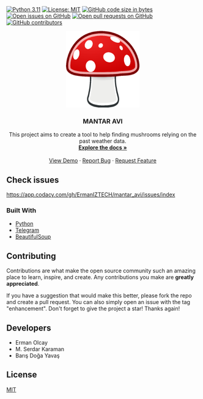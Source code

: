 [![Python 3.11](https://img.shields.io/badge/python-3.11-blue.svg)](https://www.python.org/downloads/release/python-270/) [![License: MIT](https://img.shields.io/badge/License-MIT-yellow.svg)](https://opensource.org/licenses/MIT) [![GitHub code size in bytes](https://img.shields.io/github/languages/code-size/ErmanIZTECH/mantar_avi?color=green)](https://github.com/ErmanIZTECH/mantar_avi) [![Open issues on GitHub](https://img.shields.io/github/issues-raw/ErmanIZTECH/mantar_avi)](https://github.com/ErmanIZTECH/mantar_avi/issues) [![Open pull requests on GitHub](https://img.shields.io/github/issues-pr-raw/ErmanIZTECH/mantar_avi)](https://github.com/ErmanIZTECH/mantar_avi/pulls) [![GitHub contributors](https://img.shields.io/github/contributors/ErmanIZTECH/mantar_avi)](https://github.com/ErmanIZTECH/mantar_avi/graphs/contributors)


<div align="center">
<a href="https://github.com/ErmanIZTECH/mantar_avi">
  <img src="img/mushroom.png" alt="Logo" height="200">
</a>
<h3 align="center">MANTAR AVI</h3>
  <p align="center">
    This project aims to create a tool to help finding mushrooms relying on the past weather data.
    <br />
    <a href="https://github.com/ErmanIZTECH/mantar_avi"><strong>Explore the docs »</strong></a>
    <br />
    <br />
    <a href="https://github.com/ErmanIZTECH/mantar_avi">View Demo</a>
    ·
    <a href="https://github.com/ErmanIZTECH/mantar_avi/issues">Report Bug</a>
    ·
    <a href="https://github.com/ErmanIZTECH/mantar_avi/issues">Request Feature</a>
  </p>
</div>

## Check issues

https://app.codacy.com/gh/ErmanIZTECH/mantar_avi/issues/index


### Built With

* [Python](https://www.python.org/)
* [Telegram](https://github.com/python-telegram-bot/python-telegram-bot)
* [BeautifulSoup](https://beautiful-soup-4.readthedocs.io/en/latest/)


## Contributing

Contributions are what make the open source community such an amazing place to learn, inspire, and create. Any contributions you make are **greatly appreciated**.

If you have a suggestion that would make this better, please fork the repo and create a pull request. You can also simply open an issue with the tag "enhancement".
Don't forget to give the project a star! Thanks again!


## Developers

  - Erman Olcay
  - M. Serdar Karaman
  - Barış Doğa Yavaş


## License

[MIT](https://choosealicense.com/licenses/mit/)


